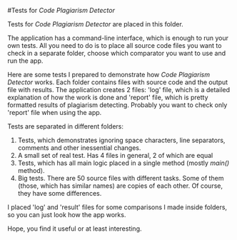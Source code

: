 #Tests for _Code Plagiarism Detector_

Tests for _Code Plagiarism Detector_ are placed in this folder.

The application has a command-line interface, which is enough to run your own tests. All you need to do is to place all source code files you want to check in a separate folder, choose which comparator you want to use and run the app.     

Here are some tests I prepared to demonstrate how _Code Plagiarism Detector_ works.  Each folder contains files with source code and the output file with results. The application creates 2 files: 'log' file, which is a detailed explanation of how 
the work is done and 'report' file, which is pretty formatted results of plagiarism detecting. Probably you want to check only 'report' file when using the app.  

Tests are separated in different folders: 
  
1. Tests, which demonstrates ignoring space characters, line separators, comments and other inessential changes.
2. A small set of real test. Has 4 files in general, 2 of which are equal
3. Tests, which has all main logic placed in a single method (mostly _main()_ method).
4. Big tests. There are 50 source files with different tasks. Some of them (those, which has similar names) are copies of each other. 
Of course, they have some differences. 

I placed 'log' and 'result' files for some comparisons I made inside folders, so you can just look how the app works. 

Hope, you find it useful or at least interesting.